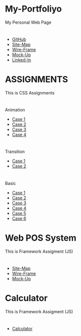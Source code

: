 # My-Portfoliyo
My Personal Web Page



#
* <a href="https://github.com/Hasindi" target="_blank">GitHub</a>
* <a href="https://www.gloomaps.com/GP22PWs9hs" target="_blank">Site-Map</a>
* <a href="https://wireframe.cc/loWpT3" target="_blank">Wire-Frame</a>
* <a href="https://www.figma.com/proto/BaKcwU2yoLE4SgFG4oRZ0F/My-Portfolio?scaling=min-zoom&page-id=0%3A1&node-id=1%3A2
" target="_blank">Mock-Up</a>
* <a href="https://www.linkedin.com/in/hasindi-mudithya" target="_blank">Linked-In</a>
#





# ASSIGNMENTS
This is CSS Assignments


#
Animation

* <a href="http://Hasindi.github.io/My-Portfoliyo/assignments/CSS/Animation/Case_01/Case_01.html" target="_blank">Case 1</a>
* <a href="http://Hasindi.github.io/My-Portfoliyo/assignments/CSS/Animation/Case_02/" target="_blank">Case 2</a>
* <a href="http://Hasindi.github.io/My-Portfoliyo/assignments/CSS/Animation/Case_03/" target="_blank">Case 3</a>
* <a href="http://Hasindi.github.io/My-Portfoliyo/assignments/CSS/Animation/Case_04/" target="_blank">Case 4</a>

#


#
Transition

* <a href="http://Hasindi.github.io/My-Portfoliyo/assignments/CSS/Transition/Case_01/" target="_blank">Case 1</a>
* <a href="http://Hasindi.github.io/My-Portfoliyo/assignments/CSS/Transition/Case_02/" target="_blank">Case 2</a>

#


#
Basic

* <a href="http://Hasindi.github.io/My-Portfoliyo/assignments/CSS/Basic/Case1/" target="_blank">Case 1</a>
* <a href="http://Hasindi.github.io/My-Portfoliyo/assignments/CSS/Basic/Case2/" target="_blank">Case 2</a>
* <a href="http://Hasindi.github.io/My-Portfoliyo/assignments/CSS/Basic/Case3/" target="_blank">Case 3</a>
* <a href="http://Hasindi.github.io/My-Portfoliyo/assignments/CSS/Basic/Case4/" target="_blank">Case 4</a>
* <a href="http://Hasindi.github.io/My-Portfoliyo/assignments/CSS/Basic/Case5/" target="_blank">Case 5</a>
* <a href="http://Hasindi.github.io/My-Portfoliyo/assignments/CSS/Basic/Case6/" target="_blank">Case 6</a>

#




# Web POS System
This is Framework Assigment (JS)



#
* <a href="https://www.gloomaps.com/WGlJA3tNGK" target="_blank">Site-Map</a>
* <a href="https://wireframe.cc/Cz7zz0" target="_blank">Wire-Frame</a>
* <a href="https://www.figma.com/file/UPmyNn4DZ9JiO5eWY1sonb/POS-System?node-id=1%3A93">Mock-Up</a>
#





# Calculator
This is Framework Assigment (JS)



#
* <a href="http://Hasindi.github.io/My-Portfoliyo/assignments/JS/Calculator/" target="_blank">Calculator</a>
#

